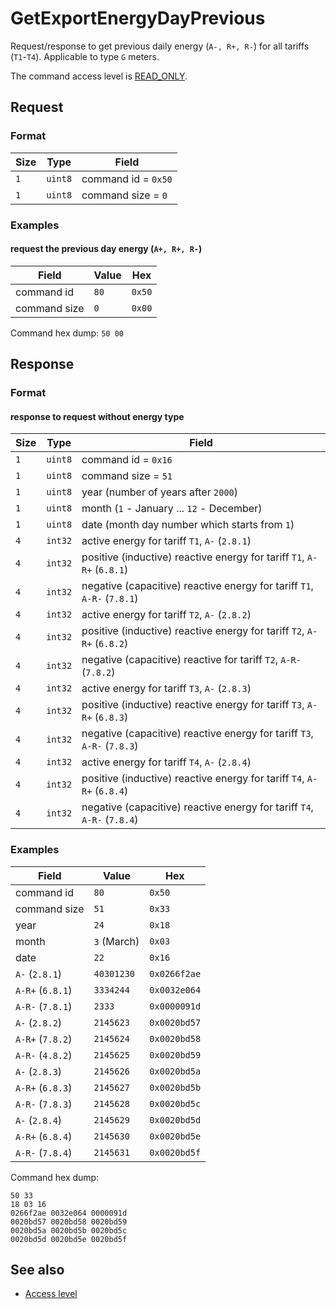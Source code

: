 # GetExportEnergyDayPrevious

Request/response to get previous daily energy (`A-, R+, R-`) for all tariffs (`T1`-`T4`).
Applicable to type `G` meters.


The command access level is [READ_ONLY](../basics.md#command-access-level).


## Request

### Format

| Size | Type    | Field               |
| ---- | ------- | ------------------- |
| `1`  | `uint8` | command id = `0x50` |
| `1`  | `uint8` | command size = `0`  |

### Examples

#### request the previous day energy (`A+, R+, R-`)

| Field        | Value | Hex    |
| ------------ | ----- | ------ |
| command id   | `80`  | `0x50` |
| command size | `0`   | `0x00` |

Command hex dump: `50 00`

## Response

### Format

#### response to request without energy type

| Size | Type    | Field                                                                   |
| ---- | ------- | ----------------------------------------------------------------------- |
| `1`  | `uint8` | command id = `0x16`                                                     |
| `1`  | `uint8` | command size = `51`                                                     |
| `1`  | `uint8` | year (number of years after `2000`)                                     |
| `1`  | `uint8` | month (`1` - January ... `12` - December)                               |
| `1`  | `uint8` | date (month day number which starts from `1`)                           |
| `4`  | `int32` | active energy for tariff `T1`, `A-` (`2.8.1`)                           |
| `4`  | `int32` | positive (inductive) reactive energy for tariff `T1`, `A-R+` (`6.8.1`)  |
| `4`  | `int32` | negative (capacitive) reactive energy for tariff `T1`, `A-R-` (`7.8.1`) |
| `4`  | `int32` | active energy for tariff `T2`, `A-` (`2.8.2`)                           |
| `4`  | `int32` | positive (inductive) reactive energy for tariff `T2`, `A-R+` (`6.8.2`)  |
| `4`  | `int32` | negative (capacitive) reactive for tariff `T2`, `A-R-` (`7.8.2`)        |
| `4`  | `int32` | active energy for tariff `T3`, `A-` (`2.8.3`)                           |
| `4`  | `int32` | positive (inductive) reactive energy for tariff `T3`, `A-R+` (`6.8.3`)  |
| `4`  | `int32` | negative (capacitive) reactive energy for tariff `T3`, `A-R-` (`7.8.3`) |
| `4`  | `int32` | active energy for tariff `T4`, `A-` (`2.8.4`)                           |
| `4`  | `int32` | positive (inductive) reactive energy for tariff `T4`, `A-R+` (`6.8.4`)  |
| `4`  | `int32` | negative (capacitive) reactive energy for tariff `T4`, `A-R-` (`7.8.4`) |

### Examples

| Field            | Value       | Hex          |
| ---------------- | ----------- | ------------ |
| command id       | `80`        | `0x50`       |
| command size     | `51`        | `0x33`       |
| year             | `24`        | `0x18`       |
| month            | `3` (March) | `0x03`       |
| date             | `22`        | `0x16`       |
| `A-` (`2.8.1`)   | `40301230`  | `0x0266f2ae` |
| `A-R+` (`6.8.1`) | `3334244`   | `0x0032e064` |
| `A-R-` (`7.8.1`) | `2333`      | `0x0000091d` |
| `A-` (`2.8.2`)   | `2145623`   | `0x0020bd57` |
| `A-R+` (`7.8.2`) | `2145624`   | `0x0020bd58` |
| `A-R-` (`4.8.2`) | `2145625`   | `0x0020bd59` |
| `A-` (`2.8.3`)   | `2145626`   | `0x0020bd5a` |
| `A-R+` (`6.8.3`) | `2145627`   | `0x0020bd5b` |
| `A-R-` (`7.8.3`) | `2145628`   | `0x0020bd5c` |
| `A-` (`2.8.4`)   | `2145629`   | `0x0020bd5d` |
| `A-R+` (`6.8.4`) | `2145630`   | `0x0020bd5e` |
| `A-R-` (`7.8.4`) | `2145631`   | `0x0020bd5f` |

Command hex dump:
```
50 33
18 03 16
0266f2ae 0032e064 0000091d
0020bd57 0020bd58 0020bd59
0020bd5a 0020bd5b 0020bd5c
0020bd5d 0020bd5e 0020bd5f
```


## See also

* [Access level](../basics.md#command-access-level)
